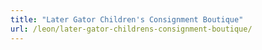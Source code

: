 ```yaml
---
title: "Later Gator Children's Consignment Boutique"
url: /leon/later-gator-childrens-consignment-boutique/
---
```

